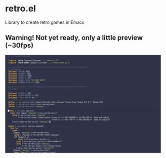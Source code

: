 # retro.el

Library to create retro games in Emacs

## Warning! Not yet ready, only a little preview (~30fps)

![](./example/asset/dino.gif)
